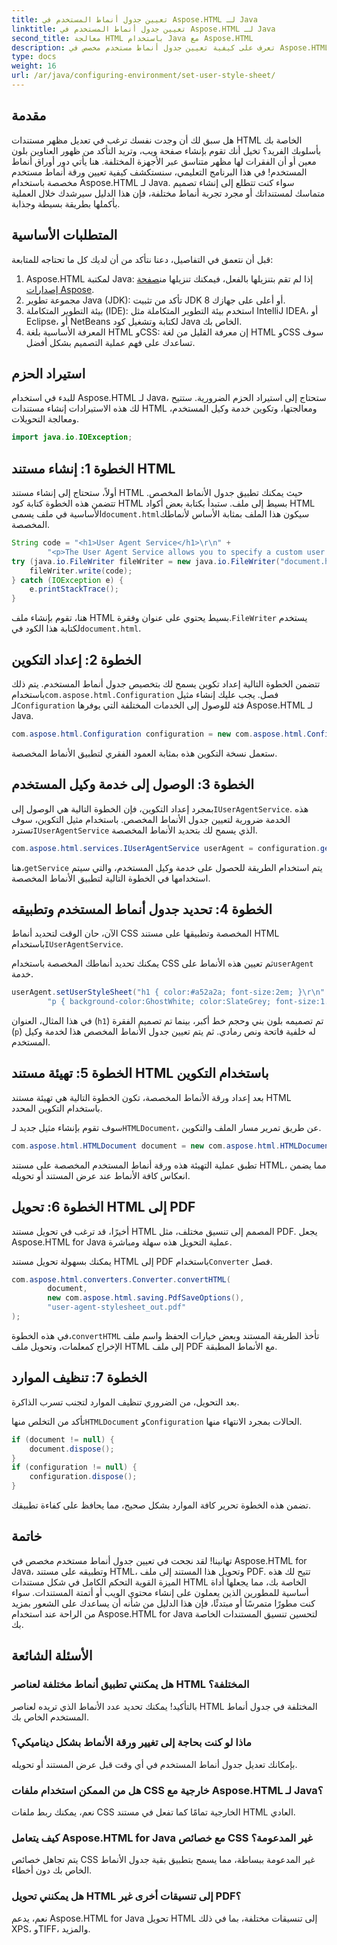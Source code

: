 ```yaml
---
title: تعيين جدول أنماط المستخدم في Aspose.HTML لـ Java
linktitle: تعيين جدول أنماط المستخدم في Aspose.HTML لـ Java
second_title: معالجة HTML باستخدام Java مع Aspose.HTML
description: تعرف على كيفية تعيين جدول أنماط مستخدم مخصص في Aspose.HTML لـ Java، وتحسين تصميم المستندات وتحويل HTML إلى PDF بسهولة.
type: docs
weight: 16
url: /ar/java/configuring-environment/set-user-style-sheet/
---
```

## مقدمة
هل سبق لك أن وجدت نفسك ترغب في تعديل مظهر مستندات HTML الخاصة بك بأسلوبك الفريد؟ تخيل أنك تقوم بإنشاء صفحة ويب، وتريد التأكد من ظهور العناوين بلون معين أو أن الفقرات لها مظهر متناسق عبر الأجهزة المختلفة. هنا يأتي دور أوراق أنماط المستخدم! في هذا البرنامج التعليمي، سنستكشف كيفية تعيين ورقة أنماط مستخدم مخصصة باستخدام Aspose.HTML لـ Java. سواء كنت تتطلع إلى إنشاء تصميم متماسك لمستنداتك أو مجرد تجربة أنماط مختلفة، فإن هذا الدليل سيرشدك خلال العملية بأكملها بطريقة بسيطة وجذابة.
## المتطلبات الأساسية
قبل أن نتعمق في التفاصيل، دعنا نتأكد من أن لديك كل ما تحتاجه للمتابعة:
1.  Aspose.HTML لمكتبة Java: إذا لم تقم بتنزيلها بالفعل، فيمكنك تنزيلها من[صفحة إصدارات Aspose](https://releases.aspose.com/html/java/).
2. مجموعة تطوير Java (JDK): تأكد من تثبيت JDK 8 أو أعلى على جهازك.
3. بيئة التطوير المتكاملة (IDE): استخدم بيئة التطوير المتكاملة مثل IntelliJ IDEA، أو Eclipse، أو NetBeans لكتابة وتشغيل كود Java الخاص بك.
4. المعرفة الأساسية بلغة HTML وCSS: إن معرفة القليل من لغة HTML وCSS سوف تساعدك على فهم عملية التصميم بشكل أفضل.

## استيراد الحزم
للبدء في استخدام Aspose.HTML لـ Java، ستحتاج إلى استيراد الحزم الضرورية. ستتيح لك هذه الاستيرادات إنشاء مستندات HTML ومعالجتها، وتكوين خدمة وكيل المستخدم، ومعالجة التحويلات.
```java
import java.io.IOException;
```
## الخطوة 1: إنشاء مستند HTML
أولاً، ستحتاج إلى إنشاء مستند HTML حيث يمكنك تطبيق جدول الأنماط المخصص. تتضمن هذه الخطوة كتابة كود HTML بسيط إلى ملف.
 ستبدأ بكتابة بعض أكواد HTML الأساسية في ملف يسمى`document.html`سيكون هذا الملف بمثابة الأساس لأنماطك المخصصة.
```java
String code = "<h1>User Agent Service</h1>\r\n" +
        "<p>The User Agent Service allows you to specify a custom user stylesheet, a primary character set for the document, language, and fonts settings.</p>\r\n";
try (java.io.FileWriter fileWriter = new java.io.FileWriter("document.html")) {
    fileWriter.write(code);
} catch (IOException e) {
    e.printStackTrace();
}
```
 هنا، تقوم بإنشاء ملف HTML بسيط يحتوي على عنوان وفقرة.`FileWriter` يستخدم لكتابة هذا الكود في`document.html`.
## الخطوة 2: إعداد التكوين
تتضمن الخطوة التالية إعداد تكوين يسمح لك بتخصيص جدول أنماط المستخدم. يتم ذلك باستخدام`com.aspose.html.Configuration` فصل.
 يجب عليك إنشاء مثيل لـ`Configuration` فئة للوصول إلى الخدمات المختلفة التي يوفرها Aspose.HTML لـ Java.
```java
com.aspose.html.Configuration configuration = new com.aspose.html.Configuration();
```
ستعمل نسخة التكوين هذه بمثابة العمود الفقري لتطبيق الأنماط المخصصة.
## الخطوة 3: الوصول إلى خدمة وكيل المستخدم
 بمجرد إعداد التكوين، فإن الخطوة التالية هي الوصول إلى`IUserAgentService`. هذه الخدمة ضرورية لتعيين جدول الأنماط المخصص.
 باستخدام مثيل التكوين، سوف تسترد`IUserAgentService` الذي يسمح لك بتحديد الأنماط المخصصة.
```java
com.aspose.html.services.IUserAgentService userAgent = configuration.getService(com.aspose.html.services.IUserAgentService.class);
```
 هنا،`getService` يتم استخدام الطريقة للحصول على خدمة وكيل المستخدم، والتي سيتم استخدامها في الخطوة التالية لتطبيق الأنماط المخصصة.
## الخطوة 4: تحديد جدول أنماط المستخدم وتطبيقه
 الآن، حان الوقت لتحديد أنماط CSS المخصصة وتطبيقها على مستند HTML باستخدام`IUserAgentService`.

يمكنك تحديد أنماطك المخصصة باستخدام CSS ثم تعيين هذه الأنماط على`userAgent` خدمة.
```java
userAgent.setUserStyleSheet("h1 { color:#a52a2a; font-size:2em; }\r\n" +
        "p { background-color:GhostWhite; color:SlateGrey; font-size:1.2em; }\r\n");
```
في هذا المثال، العنوان (`h1`) تم تصميمه بلون بني وحجم خط أكبر، بينما تم تصميم الفقرة (`p`) له خلفية فاتحة ونص رمادي. ثم يتم تعيين جدول الأنماط المخصص هذا لخدمة وكيل المستخدم.
## الخطوة 5: تهيئة مستند HTML باستخدام التكوين
بعد إعداد ورقة الأنماط المخصصة، تكون الخطوة التالية هي تهيئة مستند HTML باستخدام التكوين المحدد.

 سوف تقوم بإنشاء مثيل جديد لـ`HTMLDocument`، عن طريق تمرير مسار الملف والتكوين.
```java
com.aspose.html.HTMLDocument document = new com.aspose.html.HTMLDocument("document.html", configuration);
```
تطبق عملية التهيئة هذه ورقة أنماط المستخدم المخصصة على مستند HTML، مما يضمن انعكاس كافة الأنماط عند عرض المستند أو تحويله.
## الخطوة 6: تحويل HTML إلى PDF
أخيرًا، قد ترغب في تحويل مستند HTML المصمم إلى تنسيق مختلف، مثل PDF. يجعل Aspose.HTML for Java عملية التحويل هذه سهلة ومباشرة.

يمكنك بسهولة تحويل مستند HTML إلى PDF باستخدام`Converter` فصل.
```java
com.aspose.html.converters.Converter.convertHTML(
        document,
        new com.aspose.html.saving.PdfSaveOptions(),
        "user-agent-stylesheet_out.pdf"
);
```
 في هذه الخطوة،`convertHTML` تأخذ الطريقة المستند وبعض خيارات الحفظ واسم ملف الإخراج كمعلمات، وتحويل ملف HTML إلى ملف PDF مع الأنماط المطبقة.
## الخطوة 7: تنظيف الموارد
بعد التحويل، من الضروري تنظيف الموارد لتجنب تسرب الذاكرة.

 تأكد من التخلص منها`HTMLDocument` و`Configuration` الحالات بمجرد الانتهاء منها.
```java
if (document != null) {
    document.dispose();
}
if (configuration != null) {
    configuration.dispose();
}
```
تضمن هذه الخطوة تحرير كافة الموارد بشكل صحيح، مما يحافظ على كفاءة تطبيقك.

## خاتمة
تهانينا! لقد نجحت في تعيين جدول أنماط مستخدم مخصص في Aspose.HTML for Java، وتطبيقه على مستند HTML، وتحويل هذا المستند إلى ملف PDF. تتيح لك هذه الميزة القوية التحكم الكامل في شكل مستندات HTML الخاصة بك، مما يجعلها أداة أساسية للمطورين الذين يعملون على إنشاء محتوى الويب أو أتمتة المستندات. سواء كنت مطورًا متمرسًا أو مبتدئًا، فإن هذا الدليل من شأنه أن يساعدك على الشعور بمزيد من الراحة عند استخدام Aspose.HTML for Java لتحسين تنسيق المستندات الخاصة بك.
## الأسئلة الشائعة
### هل يمكنني تطبيق أنماط مختلفة لعناصر HTML المختلفة؟  
بالتأكيد! يمكنك تحديد عدد الأنماط الذي تريده لعناصر HTML المختلفة في جدول أنماط المستخدم الخاص بك.
### ماذا لو كنت بحاجة إلى تغيير ورقة الأنماط بشكل ديناميكي؟  
بإمكانك تعديل جدول أنماط المستخدم في أي وقت قبل عرض المستند أو تحويله.
### هل من الممكن استخدام ملفات CSS خارجية مع Aspose.HTML لـ Java؟  
نعم، يمكنك ربط ملفات CSS الخارجية تمامًا كما تفعل في مستند HTML العادي.
### كيف يتعامل Aspose.HTML for Java مع خصائص CSS غير المدعومة؟  
يتم تجاهل خصائص CSS غير المدعومة ببساطة، مما يسمح بتطبيق بقية جدول الأنماط الخاص بك دون أخطاء.
### هل يمكنني تحويل HTML إلى تنسيقات أخرى غير PDF؟  
نعم، يدعم Aspose.HTML for Java تحويل HTML إلى تنسيقات مختلفة، بما في ذلك XPS، وTIFF، والمزيد.
